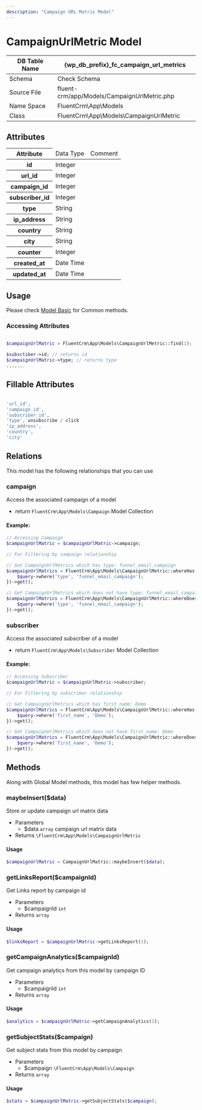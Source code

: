 ```yaml
---
description: "Campaign URL Matrix Model"
---
```


# CampaignUrlMetric Model

| DB Table Name | {wp_db_prefix}_fc_campaign_url_metrics                                   |
|---------------|--------------------------------------------------------------------------|
| Schema        | <a :href="$withBase('/database/#fc-subscribers-table')">Check Schema</a> |
| Source File   | fluent-crm/app/Models/CampaignUrlMetric.php                                       |
| Name Space    | FluentCrm\App\Models                                                     |
| Class         | FluentCrm\App\Models\CampaignUrlMetric                                            |

## Attributes
<table class="nowrap">
   <thead>
      <tr>
         <th>Attribute</th>
         <td>Data Type</td>
         <td>Comment</td>
      </tr>
   </thead>
   <tbody>
      <tr>
         <th>id</th>
         <td>Integer</td>
         <td></td>
      </tr>
      <tr>
         <th>url_id</th>
         <td>Integer</td>
         <td></td>
      </tr>
      <tr>
         <th>campaign_id</th>
         <td>Integer</td>
         <td></td>
      </tr>
      <tr>
         <th>subscriber_id</th>
         <td>Integer</td>
         <td></td>
      </tr>
      <tr>
         <th>type</th>
         <td>String</td>
         <td></td>
      </tr>
      <tr>
         <th>ip_address</th>
         <td>String</td>
         <td></td>
      </tr>
      <tr>
         <th>country</th>
         <td>String</td>
         <td></td>
      </tr>
      <tr>
         <th>city</th>
         <td>String</td>
         <td></td>
      </tr>
      <tr>
         <th>counter</th>
         <td>Integer</td>
         <td></td>
      </tr>
      <tr>
         <th>created_at</th>
         <td>Date Time</td>
         <td></td>
      </tr>
      <tr>
         <th>updated_at</th>
         <td>Date Time</td>
         <td></td>
      </tr>
   </tbody>
</table>

## Usage

Please check <a href="/database/models/">Model Basic</a> for Common methods.

### Accessing Attributes

```php 

$campaignUrlMatric = FluentCrm\App\Models\CampaignUrlMetric::find(1);

$subsctiber->id; // returns id
$campaignUrlMatric->type; // returns type
.......
```

## Fillable Attributes

```php

'url_id',
'campaign_id',
'subscriber_id',
'type', unsubscribe / click
'ip_address',
'country',
'city'
```


## Relations
This model has the following relationships that you can use

### campaign
Access the associated campaign of a model

- return `FluentCrm\App\Models\Campaign` Model Collection

#### Example:
```php 
// Accessing Campaign
$campaignUrlMatric = $campaignUrlMatric->campaign;

// For Filtering by campaign relationship

// Get CampaignUrlMetrics which has type: funnel_email_campaign
$campaignUrlMatrics = FluentCrm\App\Models\CampaignUrlMetric::whereHas('campaign', function($query) {
    $query->where('type', 'funnel_email_campaign');
})->get();

// Get CampaignUrlMetrics which does not have type: funnel_email_campaign
$campaignUrlMatrics = FluentCrm\App\Models\CampaignUrlMetric::whereDoesntHave('campaign', function($query) {
    $query->where('type', 'funnel_email_campaign');
})->get();

```


### subscriber
Access the associated subscriber of a model

- return `FluentCrm\App\Models\Subscriber` Model Collection

#### Example:
```php 
// Accessing Subscriber
$campaignUrlMatric = $campaignUrlMatric->subscriber;

// For Filtering by subscriber relationship

// Get CampaignUrlMetrics which has first_name: Demo
$campaignUrlMatrics = FluentCrm\App\Models\CampaignUrlMetric::whereHas('subscriber', function($query) {
    $query->where('first_name', 'Demo');
})->get();

// Get CampaignUrlMetrics which does not have first_name: Demo
$campaignUrlMatrics = FluentCrm\App\Models\CampaignUrlMetric::whereDoesntHave('subscriber', function($query) {
    $query->where('first_name', 'Demo');
})->get();

```


## Methods
Along with Global Model methods, this model has few helper methods.

### maybeInsert($data)
Store or update campaign url matrix data

- Parameters
  - $data `array` campaign url matrix data
- Returns `\FluentCrm\App\Models\CampaignUrlMetric`

#### Usage
```php 
$campaignUrlMatric = CampaignUrlMatric::maybeInsert($data);
```

### getLinksReport($campaignId)
Get Links report by campaign id

- Parameters
  - $campaignId `int`
- Returns `array`

#### Usage
```php 
$linksReport = $campaignUrlMatric->getLinksReport(1);
```

### getCampaignAnalytics($campaignId)
Get campaign analytics from this model by campaign ID

- Parameters
  - $campaignId `int`
- Returns `array`

#### Usage
```php 
$analytics = $campaignUrlMatric->getCampaignAnalytics(1);
```

### getSubjectStats($campaign)
Get subject stats from this model by campaign

- Parameters
  - $campaign `\FluentCrm\App\Models\Campaign`
- Returns `array`

#### Usage
```php 
$stats = $campaignUrlMatric->getSubjectStats($campaign);
```